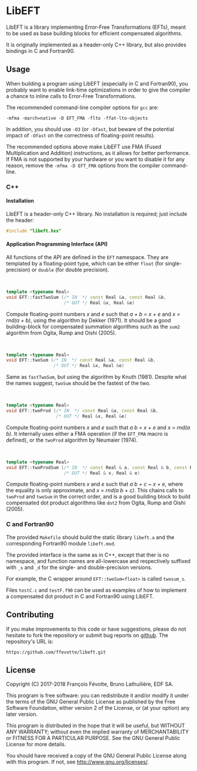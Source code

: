 # LibEFT

LibEFT is a library implementing Error-Free Transformations (EFTs), meant to be
used as base building blocks for efficient compensated algorithms.

It is originally implemented as a header-only C++ library, but also provides
bindings in C and Fortran90.


## Usage

When building a program using LibEFT (especially in C and Fortran90), you
probably want to enable link-time optimizations in order to give the compiler a
chance to inline calls to Error-Free Transformations.

The recommended command-line compiler options for `gcc` are:

```
-mfma -march=native -D EFT_FMA -flto -ffat-lto-objects
```

In addition, you should use `-O3` (or `-Ofast`, but beware of the potential
impact of `-Ofast` on the correctness of floating-point results).

The recommended options above make LibEFT use FMA (Fused Multiplication and
Addition) instructions, as it allows for better performance. If FMA is not
supported by your hardware or you want to disable it for any reason, remove the
`-mfma -D EFT_FMA` options from the compiler command-line.



### C++

#### Installation

LibEFT is a header-only C++ library. No installation is required; just include
the header:

```c++
#include "libeft.hxx"
```

#### Application Programming Interface (API)

All functions of the API are defined in the `EFT` namespace. They are templated
by a floating-point type, which can be either `float` (for single-precision) or
`double` (for double precision).


&nbsp;

```c++
template <typename Real>
void EFT::fastTwoSum (/* IN  */ const Real &a, const Real &b,
                      /* OUT */ Real &x, Real &e)
```

Compute floating-point numbers *x* and *e* such that *a + b = x + e* and *x =
rnd(a + b)*, using the algorithm by Dekker (1971). It should be a good
building-block for compensated summation algorithms such as the `sum2` algorithm
from Ogita, Rump and Oishi (2005).


&nbsp;

```c++
template <typename Real>
void EFT::twoSum (/* IN  */ const Real &a, const Real &b,
                  /* OUT */ Real &x, Real &e)
```

Same as `fastTwoSum`, but using the algorithm by Knuth (1981). Despite what the
names suggest, `twoSum` should be the fastest of the two.


&nbsp;

```c++
template <typename Real>
void EFT::twoProd (/* IN  */ const Real &a, const Real &b,
                   /* OUT */ Real &x, Real &e)
```

Compute floating-point numbers *x* and *e* such that *a b = x + e* and *x =
rnd(a b)*. It internally uses either a FMA operation (if the `EFT_FMA` macro is
defined), or the `twoProd` algorithm by Neumaier (1974).


&nbsp;

```c++
template <typename Real>
void EFT::twoProdSum (/* IN  */ const Real & a, const Real & b, const Real & c,
                      /* OUT */ Real & x, Real & e)
```

Compute floating-point numbers *x* and *e* such that *a b + c ~ x + e*, where
the equality is only approximate, and *x = rnd(a b + c)*. This chains calls to
`twoProd` and `twoSum` in the correct order, and is a good building block to
build compensated dot product algorithms like `dot2` from Ogita, Rump and Oishi
(2005).


### C and Fortran90

The provided `Makefile` should build the static library `libeft.a` and the
corresponding Fortran90 module `libeft.mod`.


The provided interface is the same as in C++, except that ther is no namespace,
and function names are all-lowercase and respectively suffixed with `_s` and
`_d` for the single- and double-precision versions.

For example, the C wrapper around `EFT::twoSum<float>` is called `twosum_s`.

Files `testC.c` and `testF.f90` can be used as examples of how to implement a
compensated dot product in C and Fortran90 using LibEFT.


## Contributing

If you make improvements to this code or have suggestions, please do not
hesitate to fork the repository or submit bug reports on
[github](https://github.com/ffevotte/libeft). The repository's URL is:

    https://github.com/ffevotte/libeft.git


## License

Copyright (C) 2017-2018 François Févotte, Bruno Lathuilière, EDF SA.

This program is free software: you can redistribute it and/or modify it under
the terms of the GNU General Public License as published by the Free Software
Foundation, either version 2 of the License, or (at your option) any later
version.

This program is distributed in the hope that it will be useful, but WITHOUT ANY
WARRANTY; without even the implied warranty of MERCHANTABILITY or FITNESS FOR A
PARTICULAR PURPOSE. See the GNU General Public License for more details.

You should have received a copy of the GNU General Public License along with
this program. If not, see http://www.gnu.org/licenses/.

